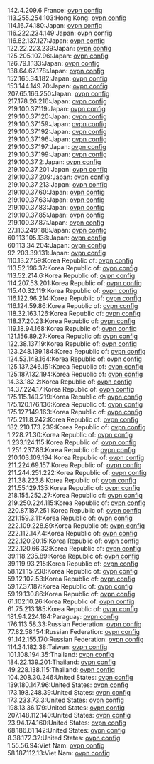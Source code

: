 142.4.209.6:France: [ovpn config](vpn/142_4_209_6.ovpn)  
113.255.254.103:Hong Kong: [ovpn config](vpn/113_255_254_103.ovpn)  
114.16.74.180:Japan: [ovpn config](vpn/114_16_74_180.ovpn)  
116.222.234.149:Japan: [ovpn config](vpn/116_222_234_149.ovpn)  
116.82.137.127:Japan: [ovpn config](vpn/116_82_137_127.ovpn)  
122.22.223.239:Japan: [ovpn config](vpn/122_22_223_239.ovpn)  
125.205.107.96:Japan: [ovpn config](vpn/125_205_107_96.ovpn)  
126.79.1.133:Japan: [ovpn config](vpn/126_79_1_133.ovpn)  
138.64.67.178:Japan: [ovpn config](vpn/138_64_67_178.ovpn)  
152.165.34.182:Japan: [ovpn config](vpn/152_165_34_182.ovpn)  
153.144.149.70:Japan: [ovpn config](vpn/153_144_149_70.ovpn)  
207.65.166.250:Japan: [ovpn config](vpn/207_65_166_250.ovpn)  
217.178.26.216:Japan: [ovpn config](vpn/217_178_26_216.ovpn)  
219.100.37.119:Japan: [ovpn config](vpn/219_100_37_119.ovpn)  
219.100.37.120:Japan: [ovpn config](vpn/219_100_37_120.ovpn)  
219.100.37.159:Japan: [ovpn config](vpn/219_100_37_159.ovpn)  
219.100.37.192:Japan: [ovpn config](vpn/219_100_37_192.ovpn)  
219.100.37.196:Japan: [ovpn config](vpn/219_100_37_196.ovpn)  
219.100.37.197:Japan: [ovpn config](vpn/219_100_37_197.ovpn)  
219.100.37.199:Japan: [ovpn config](vpn/219_100_37_199.ovpn)  
219.100.37.2:Japan: [ovpn config](vpn/219_100_37_2.ovpn)  
219.100.37.201:Japan: [ovpn config](vpn/219_100_37_201.ovpn)  
219.100.37.209:Japan: [ovpn config](vpn/219_100_37_209.ovpn)  
219.100.37.213:Japan: [ovpn config](vpn/219_100_37_213.ovpn)  
219.100.37.60:Japan: [ovpn config](vpn/219_100_37_60.ovpn)  
219.100.37.63:Japan: [ovpn config](vpn/219_100_37_63.ovpn)  
219.100.37.83:Japan: [ovpn config](vpn/219_100_37_83.ovpn)  
219.100.37.85:Japan: [ovpn config](vpn/219_100_37_85.ovpn)  
219.100.37.87:Japan: [ovpn config](vpn/219_100_37_87.ovpn)  
27.113.249.188:Japan: [ovpn config](vpn/27_113_249_188.ovpn)  
60.113.105.138:Japan: [ovpn config](vpn/60_113_105_138.ovpn)  
60.113.34.204:Japan: [ovpn config](vpn/60_113_34_204.ovpn)  
92.203.39.131:Japan: [ovpn config](vpn/92_203_39_131.ovpn)  
110.13.27.59:Korea Republic of: [ovpn config](vpn/110_13_27_59.ovpn)  
113.52.196.37:Korea Republic of: [ovpn config](vpn/113_52_196_37.ovpn)  
113.52.214.6:Korea Republic of: [ovpn config](vpn/113_52_214_6.ovpn)  
114.207.53.201:Korea Republic of: [ovpn config](vpn/114_207_53_201.ovpn)  
115.40.32.119:Korea Republic of: [ovpn config](vpn/115_40_32_119.ovpn)  
116.122.96.214:Korea Republic of: [ovpn config](vpn/116_122_96_214.ovpn)  
116.124.59.86:Korea Republic of: [ovpn config](vpn/116_124_59_86.ovpn)  
118.32.163.126:Korea Republic of: [ovpn config](vpn/118_32_163_126.ovpn)  
118.37.20.23:Korea Republic of: [ovpn config](vpn/118_37_20_23.ovpn)  
119.18.94.168:Korea Republic of: [ovpn config](vpn/119_18_94_168.ovpn)  
121.156.89.27:Korea Republic of: [ovpn config](vpn/121_156_89_27.ovpn)  
122.38.137.19:Korea Republic of: [ovpn config](vpn/122_38_137_19.ovpn)  
123.248.139.184:Korea Republic of: [ovpn config](vpn/123_248_139_184.ovpn)  
124.53.148.164:Korea Republic of: [ovpn config](vpn/124_53_148_164.ovpn)  
125.137.246.151:Korea Republic of: [ovpn config](vpn/125_137_246_151.ovpn)  
125.187.132.194:Korea Republic of: [ovpn config](vpn/125_187_132_194.ovpn)  
14.33.182.2:Korea Republic of: [ovpn config](vpn/14_33_182_2.ovpn)  
14.37.224.17:Korea Republic of: [ovpn config](vpn/14_37_224_17.ovpn)  
175.115.149.219:Korea Republic of: [ovpn config](vpn/175_115_149_219.ovpn)  
175.120.176.136:Korea Republic of: [ovpn config](vpn/175_120_176_136.ovpn)  
175.127.149.163:Korea Republic of: [ovpn config](vpn/175_127_149_163.ovpn)  
175.211.8.242:Korea Republic of: [ovpn config](vpn/175_211_8_242.ovpn)  
182.210.173.239:Korea Republic of: [ovpn config](vpn/182_210_173_239.ovpn)  
1.228.21.30:Korea Republic of: [ovpn config](vpn/1_228_21_30.ovpn)  
1.233.124.115:Korea Republic of: [ovpn config](vpn/1_233_124_115.ovpn)  
1.251.237.86:Korea Republic of: [ovpn config](vpn/1_251_237_86.ovpn)  
210.103.109.194:Korea Republic of: [ovpn config](vpn/210_103_109_194.ovpn)  
211.224.69.157:Korea Republic of: [ovpn config](vpn/211_224_69_157.ovpn)  
211.244.251.222:Korea Republic of: [ovpn config](vpn/211_244_251_222.ovpn)  
211.38.223.8:Korea Republic of: [ovpn config](vpn/211_38_223_8.ovpn)  
211.55.129.135:Korea Republic of: [ovpn config](vpn/211_55_129_135.ovpn)  
218.155.252.27:Korea Republic of: [ovpn config](vpn/218_155_252_27.ovpn)  
219.250.224.115:Korea Republic of: [ovpn config](vpn/219_250_224_115.ovpn)  
220.87.187.251:Korea Republic of: [ovpn config](vpn/220_87_187_251.ovpn)  
221.159.3.11:Korea Republic of: [ovpn config](vpn/221_159_3_11.ovpn)  
222.109.228.89:Korea Republic of: [ovpn config](vpn/222_109_228_89.ovpn)  
222.112.147.4:Korea Republic of: [ovpn config](vpn/222_112_147_4.ovpn)  
222.120.20.15:Korea Republic of: [ovpn config](vpn/222_120_20_15.ovpn)  
222.120.66.32:Korea Republic of: [ovpn config](vpn/222_120_66_32.ovpn)  
39.118.235.89:Korea Republic of: [ovpn config](vpn/39_118_235_89.ovpn)  
39.119.93.215:Korea Republic of: [ovpn config](vpn/39_119_93_215.ovpn)  
58.121.15.238:Korea Republic of: [ovpn config](vpn/58_121_15_238.ovpn)  
59.12.102.53:Korea Republic of: [ovpn config](vpn/59_12_102_53.ovpn)  
59.17.37.187:Korea Republic of: [ovpn config](vpn/59_17_37_187.ovpn)  
59.19.130.86:Korea Republic of: [ovpn config](vpn/59_19_130_86.ovpn)  
61.102.10.26:Korea Republic of: [ovpn config](vpn/61_102_10_26.ovpn)  
61.75.213.185:Korea Republic of: [ovpn config](vpn/61_75_213_185.ovpn)  
181.94.224.184:Paraguay: [ovpn config](vpn/181_94_224_184.ovpn)  
176.113.58.33:Russian Federation: [ovpn config](vpn/176_113_58_33.ovpn)  
77.82.58.154:Russian Federation: [ovpn config](vpn/77_82_58_154.ovpn)  
91.142.155.170:Russian Federation: [ovpn config](vpn/91_142_155_170.ovpn)  
114.34.182.38:Taiwan: [ovpn config](vpn/114_34_182_38.ovpn)  
101.108.194.35:Thailand: [ovpn config](vpn/101_108_194_35.ovpn)  
184.22.139.201:Thailand: [ovpn config](vpn/184_22_139_201.ovpn)  
49.228.138.115:Thailand: [ovpn config](vpn/49_228_138_115.ovpn)  
104.208.30.246:United States: [ovpn config](vpn/104_208_30_246.ovpn)  
139.180.147.96:United States: [ovpn config](vpn/139_180_147_96.ovpn)  
173.198.248.39:United States: [ovpn config](vpn/173_198_248_39.ovpn)  
173.233.73.3:United States: [ovpn config](vpn/173_233_73_3.ovpn)  
198.13.36.179:United States: [ovpn config](vpn/198_13_36_179.ovpn)  
207.148.112.140:United States: [ovpn config](vpn/207_148_112_140.ovpn)  
23.94.174.160:United States: [ovpn config](vpn/23_94_174_160.ovpn)  
68.186.61.142:United States: [ovpn config](vpn/68_186_61_142.ovpn)  
8.38.172.32:United States: [ovpn config](vpn/8_38_172_32.ovpn)  
1.55.56.94:Viet Nam: [ovpn config](vpn/1_55_56_94.ovpn)  
58.187.112.13:Viet Nam: [ovpn config](vpn/58_187_112_13.ovpn)  
